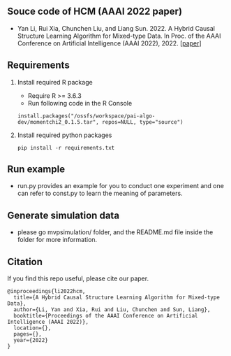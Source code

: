 
## Souce code of HCM (AAAI 2022 paper)

- Yan Li, Rui Xia, Chunchen Liu, and Liang Sun. 2022. A Hybrid Causal Structure Learning Algorithm for Mixed-type Data. In Proc. of the AAAI Conference on Artificial Intelligence (AAAI 2022), 2022. [[paper]](https://www.aaai.org/AAAI22Papers/AAAI-12541.LiY.pdf)

## Requirements
1. Install required R package
    - Require R >= 3.6.3
    - Run following code in the R Console
    
    ```install.packages("/ossfs/workspace/pai-algo-dev/momentchi2_0.1.5.tar", repos=NULL, type="source")```
 
2. Install required python packages

    ```pip install -r requirements.txt```

## Run example
- run.py provides an example for you to conduct one experiment and one can refer to const.py to learn the meaning of parameters.

## Generate simulation data
- please go mvpsimulation/ folder, and the README.md file inside the folder for more information.

## Citation

If you find this repo useful, please cite our paper. 

```
@inproceedings{li2022hcm,
  title={A Hybrid Causal Structure Learning Algorithm for Mixed-type Data},
  author={Li, Yan and Xia, Rui and Liu, Chunchen and Sun, Liang},
  booktitle={Proceedings of the AAAI Conference on Artificial Intelligence (AAAI 2022)},
  location={},
  pages={},
  year={2022} 
}
```
 

 
